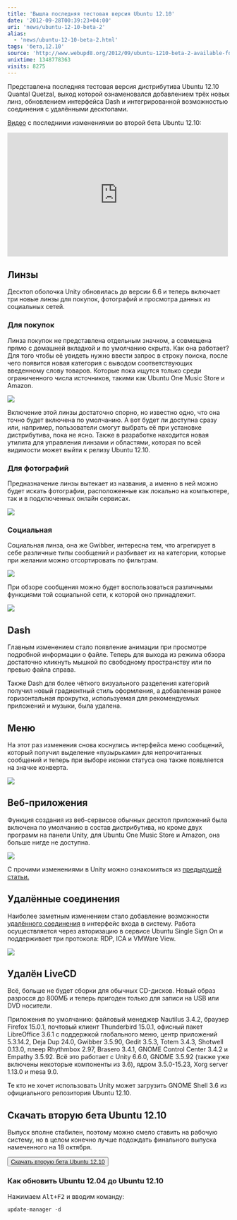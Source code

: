 ```yaml
---
title: 'Вышла последняя тестовая версия Ubuntu 12.10'
date: '2012-09-28T00:39:23+04:00'
uri: 'news/ubuntu-12-10-beta-2'
alias: 
  - 'news/ubuntu-12-10-beta-2.html'
tags: 'бета,12.10'
source: 'http://www.webupd8.org/2012/09/ubuntu-1210-beta-2-available-for.html'
unixtime: 1348778363
visits: 8275
---
```

Представлена последняя тестовая версия дистрибутива Ubuntu 12.10 Quantal Quetzal, выход которой ознаменовался добавлением трёх новых линз, обновлением интерфейса Dash и интегрированной возможностью соединения с удалёнными десктопами.

[Видео](https://www.youtube.com/watch?v=6mfmHxjzF6g&feature=player_embedded) с последними изменениями во второй бета Ubuntu 12.10:

<iframe src="https://www.youtube.com/embed/6mfmHxjzF6g" frameborder="0" width="500" height="281"></iframe>

## Линзы

Десктоп оболочка Unity обновилась до версии 6.6 и теперь включает три новые линзы для покупок, фотографий и просмотра данных из социальных сетей.

### Для покупок

Линза покупок не представлена отдельным значком, а совмещена прямо с домашней вкладкой и по умолчанию скрыта. Как она работает? Для того чтобы её увидеть нужно ввести запрос в строку поиска, после чего появится новая категория с выводом соответствующих введенному слову товаров. Которые пока ищутся только среди ограниченного числа источников, такими как Ubuntu One Music Store и Amazon.

[![](img/2012/09/28/00-00/ubuntu-12-10-beta-2-4-8030718994-o.jpg)](img/2012/09/28/00-00/ubuntu-12-10-beta-2-4-8030718994-o.jpg)

Включение этой линзы достаточно спорно, но известно одно, что она точно будет включена по умолчанию. А вот будет ли доступна сразу или, например, пользователи смогут выбрать её при установке дистрибутива, пока не ясно. Также в разработке находится новая утилита для управления линзами и областями, которая по всей видимости может выйти к релизу Ubuntu 12.10.

### Для фотографий

Предназначение линзы вытекает из названия, а именно в ней можно будет искать фотографии, расположенные как локально на компьютере, так и в подключенных онлайн сервисах.

[![](img/2012/09/28/00-00/ubuntu-12-10-beta-2-2-8030724281-o.jpg)](img/2012/09/28/00-00/ubuntu-12-10-beta-2-2-8030724281-o.jpg)

### Социальная

Социальная линза, она же Gwibber, интересна тем, что агрегирует в себе различные типы сообщений и разбивает их на категории, которые при желании можно отсортировать по фильтрам.

[![](img/2012/09/28/00-00/ubuntu-12-10-beta-2-3-8030724103-o.jpg)](img/2012/09/28/00-00/ubuntu-12-10-beta-2-3-8030724103-o.jpg)

При обзоре сообщения можно будет воспользоваться различными функциями той социальной сети, к которой оно принадлежит.

[![](img/2012/09/28/00-00/ubuntu-12-10-beta-2-6-8030718714-o.jpg)](img/2012/09/28/00-00/ubuntu-12-10-beta-2-6-8030718714-o.jpg)

## Dash

Главным изменением стало появление анимации при просмотре подробной информации о файле. Теперь для выхода из режима обзора достаточно кликнуть мышкой по свободному пространству или по превью файла справа.

Также Dash для более чёткого визуального разделения категорий получил новый градиентный стиль оформления, а добавленная ранее горизонтальная прокрутка, используемая для рекомендуемых приложений и музыки, была удалена.

## Меню

На этот раз изменения снова коснулись интерфейса меню сообщений, который получил выделение «пузырьками» для непрочитанных сообщений и теперь при выборе иконки статуса она также появляется на значке конверта.

[![](img/2012/09/28/00-00/ubuntu-12-10-beta-2-5-8030718844-o.jpg)](img/2012/09/28/00-00/ubuntu-12-10-beta-2-5-8030718844-o.jpg)

## Веб-приложения

Функция создания из веб-сервисов обычных десктоп приложений была включена по умолчанию в состав дистрибутива, но кроме двух программ на панели Unity, для Ubuntu One Music Store и Amazon, она больше нигде не доступна.

[![](img/2012/09/28/00-00/ubuntu-12-10-beta-2-7-8030723545-o.jpg)](img/2012/09/28/00-00/ubuntu-12-10-beta-2-7-8030723545-o.jpg)

С прочими изменениями в Unity можно ознакомиться из [предыдущей статьи.](news/review-unity-6-6)

## Удалённые соединения

Наиболее заметным изменением стало добавление возможности [удалённого соединения](news/ubuntu-12-10-login-screen-adds-remote-desktop-access) в интерфейс входа в систему. Работа осуществляется через авторизацию в сервисе Ubuntu Single Sign On и поддерживает три протокола: RDP, ICA и VMWare View.

[![](img/2012/09/28/00-00/ubuntu-12-10-beta-2-1-8030719452-o.jpg)](img/2012/09/28/00-00/ubuntu-12-10-beta-2-1-8030719452-o.jpg)

## Удалён LiveCD

Всё, больше не будет сборки для обычных CD-дисков. Новый образ разросся до 800МБ и теперь пригоден только для записи на USB или DVD носители.

Приложения по умолчанию: файловый менеджер Nautilus 3.4.2, браузер Firefox 15.0.1, почтовый клиент Thunderbird 15.0.1, офисный пакет LibreOffice 3.6.1 с поддержкой глобального меню, центр приложений 5.3.14.2, Deja Dup 24.0, Gwibber 3.5.90, Gedit 3.5.3, Totem 3.4.3, Shotwell 0.13.0, плеер Rhythmbox 2.97, Brasero 3.4.1, GNOME Control Center 3.4.2 и Empathy 3.5.92. Всё это работает с Unity 6.6.0, GNOME 3.5.92 (также уже включены некоторые компоненты из 3.6), ядром 3.5.0-15.23, Xorg server 1.13.0 и mesa 9.0.

Те кто не хочет использовать Unity может загрузить GNOME Shell 3.6 из официального репозитория Ubuntu 12.10.

## Скачать вторую бета Ubuntu 12.10

Выпуск вполне стабилен, поэтому можно смело ставить на рабочую систему, но в целом конечно лучше подождать финального выпуска намеченного на 18 октября.

<button>[Скачать вторую бета Ubuntu 12.10](https://wiki.ubuntu.com/QuantalQuetzal/TechnicalOverview/Beta2)</button>

### Как обновить Ubuntu 12.04 до Ubuntu 12.10

Нажимаем <kbd>Alt+F2</kbd> и вводим команду:

```
update-manager -d
```
